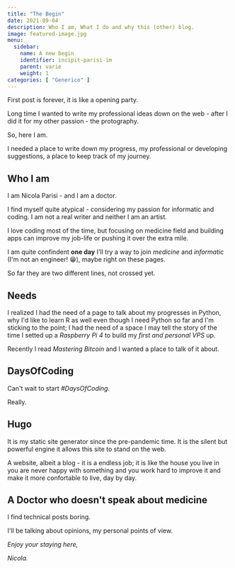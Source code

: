 ```yaml
---
title: "The Begin"
date: 2021-09-04
description: Who I am, What I do and why this (other) blog.
image: featured-image.jpg
menu:
  sidebar:
    name: A new begin
    identifier: incipit-parisi-im
    parent: varie
    weight: 1
categories: [ "Generico" ]
---
```


First post is forever, it is like a opening party.

Long time I wanted to write my professional ideas down on the web - after I did it for my other passion - the protography.

So, here I am.

I needed a place to write down my progress, my professional or developing suggestions, a place to keep track of my journey.

## Who I am

I am Nicola Parisi - and I am a doctor.

I find myself quite atypical - considering my passion for informatic and coding. I am not a real writer and neither I am an artist.

I love coding most of the time, but focusing on medicine field and building apps can improve my job-life or pushing it over the extra mile.

I am quite confindent **one day** I'll try a way to join _medicine_ and _informatic_ (I'm not an engineer! :grin:), maybe right on these pages.

So far they are two different lines, not crossed yet.

## Needs

I realized I had the need of a page to talk about my progresses in Python, why I'd like to learn R as well even though I need Python so far and I'm sticking to the point; I had the need of a space I may tell the story of the time I setted up a _Raspberry Pi 4_ to build my _first and personal VPS_ up.

Recently I read _Mastering Bitcoin_ and I wanted a place to talk of it about.

## DaysOfCoding

Can't wait to start _#DaysOfCoding_.

Really.

## Hugo

It is my static site generator since the pre-pandemic time. It is the silent but powerful engine it allows this site to stand on the web.

A website, albeit a blog - it is a endless job; it is like the house you live in you are never happy with something and you work hard to improve it and make it more confortable to live, day by day.

## A Doctor who doesn't speak about medicine
I find technical posts boring.

I'll be talking about opinions, my personal points of view.
` `
` `
  
_Enjoy your staying here,_

_Nicola._
